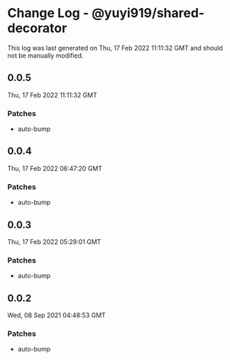 # Change Log - @yuyi919/shared-decorator

This log was last generated on Thu, 17 Feb 2022 11:11:32 GMT and should not be manually modified.

## 0.0.5

Thu, 17 Feb 2022 11:11:32 GMT

### Patches

- auto-bump

## 0.0.4

Thu, 17 Feb 2022 06:47:20 GMT

### Patches

- auto-bump

## 0.0.3

Thu, 17 Feb 2022 05:29:01 GMT

### Patches

- auto-bump

## 0.0.2

Wed, 08 Sep 2021 04:48:53 GMT

### Patches

- auto-bump
